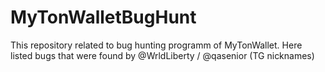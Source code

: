 # MyTonWalletBugHunt

This repository related to bug hunting programm of MyTonWallet. 
Here listed bugs that were found by @WrldLiberty / @qasenior (TG nicknames)
